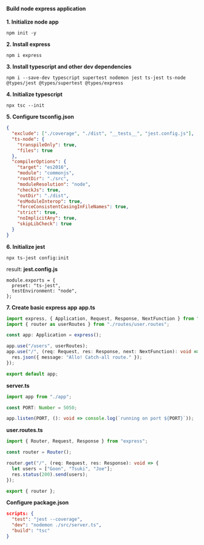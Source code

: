 #### Build node express application
**1. Initialize node app**
```
npm init -y
```
**2. Install express**
```
npm i express
```
**3. Install typescript and other dev dependencies**
```
npm i --save-dev typescript supertest nodemon jest ts-jest ts-node @types/jest @types/supertest @types/express
```
**4. Initialize typescript**
```
npx tsc --init
```
**5. Configure tsconfig.json**
```json
{
  "exclude": ["./coverage", "./dist", "__tests__", "jest.config.js"],
  "ts-node": {
    "transpileOnly": true,
    "files": true
  },
  "compilerOptions": {
    "target": "es2016",
    "module": "commonjs",
    "rootDir": "./src",
    "moduleResolution": "node",
    "checkJs": true,
    "outDir": "./dist",
    "esModuleInterop": true,
    "forceConsistentCasingInFileNames": true,
    "strict": true,
    "noImplicitAny": true,
    "skipLibCheck": true
  }
}
```
**6. Initialize jest**
```
npx ts-jest config:init
```
result: **jest.config.js**
```
module.exports = {
  preset: "ts-jest",
  testEnvironment: "node",
};
```
**7. Create basic express app**
**app.ts**
```ts
import express, { Application, Request, Response, NextFunction } from "express";
import { router as userRoutes } from "./routes/user.routes";

const app: Application = express();

app.use("/users", userRoutes);
app.use("/", (req: Request, res: Response, next: NextFunction): void => {
  res.json({ message: "Allo! Catch-all route." });
});

export default app;
```
**server.ts**
```ts
import app from "./app";

const PORT: Number = 5050;

app.listen(PORT, (): void => console.log(`running on port ${PORT}`));
```
**user.routes.ts**
```ts
import { Router, Request, Response } from "express";

const router = Router();

router.get("/", (req: Request, res: Response): void => {
  let users = ["Goon", "Tsuki", "Joe"];
  res.status(200).send(users);
});

export { router };
```
**Configure package.json**
```json
scripts: {
  "test": "jest --coverage",
  "dev": "nodemon ./src/server.ts",
  "build": "tsc"
}
```